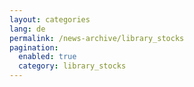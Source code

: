 ```yaml
---
layout: categories
lang: de
permalink: /news-archive/library_stocks
pagination: 
  enabled: true
  category: library_stocks
---
```

